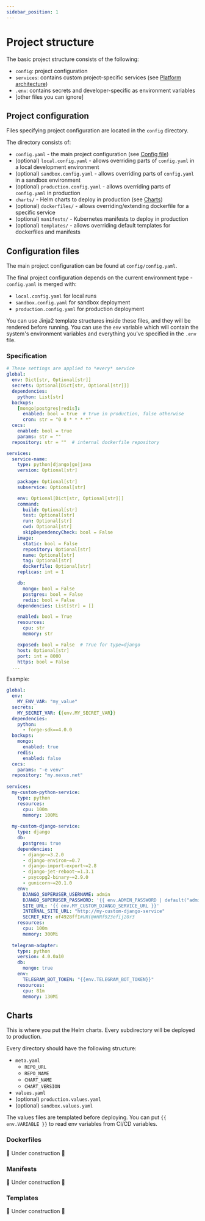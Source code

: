 ```yaml
---
sidebar_position: 1
---
```


# Project structure

The basic project structure consists of the following:
- `config`: project configuration
- `services`: contains custom project-specific services (see [Platform architecture](./Platform%20architecture/microservices)) 
- `.env`: contains secrets and developer-specific as environment variables
- [other files you can ignore]

## Project configuration

Files specifying project configuration are located in the `config` directory.

The directory consists of:
- `config.yaml` - the main project configuration (see [Config file](#configuration-files))
- (optional) `local.config.yaml` - allows overriding parts of `config.yaml` in a local development environment
- (optional) `sandbox.config.yaml` - allows overriding parts of `config.yaml` in a sandbox environment
- (optional) `production.config.yaml` - allows overriding parts of `config.yaml` in production
- `charts/` - Helm charts to deploy in production (see [Charts](#charts))
- (optional) `dockerfiles/` - allows overriding/extending dockerfile for a specific service
- (optional) `manifests/` - Kubernetes manifests to deploy in production
- (optional) `templates/` - allows overriding default templates for dockerfiles and manifests


## Configuration files
The main project configuration can be found at `config/config.yaml`.

The final project configuration depends on the current environment type - `config.yaml` is merged with:
- `local.config.yaml` for local runs
- `sandbox.config.yaml` for sandbox deployment
- `production.config.yaml` for production deployment

You can use Jinja2 template structures inside these files, and they will be rendered before running.
You can use the `env` variable which will contain the system's environment variables and everything you've specified
in the `.env` file.

### Specification

```yaml
# These settings are applied to *every* service
global:
  env: Dict[str, Optional[str]]
  secrets: Optional[Dict[str, Optional[str]]]
  dependencies:
    python: List[str]
  backups:
    [mongo|postgres|redis]:
      enabled: bool = true  # true in production, false otherwise
      cron: str = "0 0 * * * *"
  cecs:
    enabled: bool = true
    params: str = ""
  repository: str = ""  # internal dockerfile repository

services:
  service-name:
    type: python|django|go|java
    version: Optional[str]
    
    package: Optional[str]
    subservice: Optional[str]

    env: Optional[Dict[str, Optional[str]]]
    command:
      build: Optional[str]
      test: Optional[str]
      run: Optional[str]
      cwd: Optional[str]
      skipDependencyCheck: bool = False
    image:
      static: bool = False
      repository: Optional[str]
      name: Optional[str]
      tag: Optional[str]
      dockerfile: Optional[str]
    replicas: int = 1

    db:
      mongo: bool = False
      postgres: bool = False
      redis: bool = False
    dependencies: List[str] = []

    enabled: bool = True
    resources:
      cpu: str
      memory: str

    exposed: bool = False  # True for type=django
    host: Optional[str]
    port: int = 8000
    https: bool = False
  ...
```

Example:
```yaml
global:
  env:
    MY_ENV_VAR: "my_value"
  secrets:
    MY_SECRET_VAR: {{env.MY_SECRET_VAR}}
  dependencies:
    python:
      - forge-sdk==4.0.0
  backups:
    mongo:
      enabled: true
    redis:
      enabled: false
  cecs:
    params: "-e venv"
  repository: "my.nexus.net"
  
services:
  my-custom-python-service:
    type: python
    resources:
      cpu: 100m
      memory: 100Mi
  
  my-custom-django-service:
    type: django
    db:
      postgres: true
    dependencies:
      - django~=3.2.0
      - django-environ~=0.7
      - django-import-export~=2.8
      - django-jet-reboot~=1.3.1
      - psycopg2-binary~=2.9.0
      - gunicorn~=20.1.0
    env:
      DJANGO_SUPERUSER_USERNAME: admin
      DJANGO_SUPERUSER_PASSWORD: '{{ env.ADMIN_PASSWORD | default("admin") }}'
      SITE_URL: '{{ env.MY_CUSTOM_DJANGO_SERVICE_URL }}'
      INTERNAL_SITE_URL: "http://my-custom-django-service"
      SECRET_KEY: of4928ffI#UR(@#HRf923efij20r3
    resources:
      cpu: 100m
      memory: 300Mi
  
  telegram-adapter:
    type: python
    version: 4.0.0a10
    db:
      mongo: true
    env:
      TELEGRAM_BOT_TOKEN: "{{env.TELEGRAM_BOT_TOKEN}}"
    resources:
      cpu: 81m
      memory: 130Mi
```

## Charts
This is where you put the Helm charts. Every subdirectory will be deployed to production.

Every directory should have the following structure:
- `meta.yaml`
  - `REPO_URL`
  - `REPO_NAME`
  - `CHART_NAME`
  - `CHART_VERSION`
- `values.yaml`
- (optional) `production.values.yaml`
- (optional) `sandbox.values.yaml`

The values files are templated before deploying. You can put `{{ env.VARIABLE }}` to read env variables from CI/CD variables.

### Dockerfiles
🚧 Under construction 🚧

### Manifests
🚧 Under construction 🚧

### Templates
🚧 Under construction 🚧
